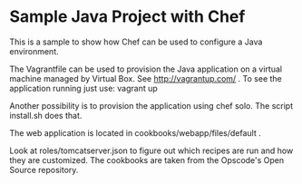 Sample Java Project with Chef
=============================

This is a sample to show how Chef can be used to configure a Java environment.

The Vagrantfile can be used to provision the Java application on a
virtual machine managed by Virtual Box. See http://vagrantup.com/
. To see the application running just use:
vagrant up

Another possibility is to provision the application using chef
solo. The script install.sh does that.

The web application is located in cookbooks/webapp/files/default .

Look at roles/tomcatserver.json to figure out which recipes are run and how they are customized. The cookbooks are taken from the Opscode's Open Source repository.